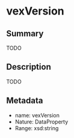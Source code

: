 <!-- Automatically generated by spec-parser v2.0.0 on 2024-01-08T22:20:56.273795+00:00 -->
<!-- SPDX-License-Identifier: Community-Spec-1.0 -->

# vexVersion

## Summary

TODO


## Description

TODO


## Metadata

- name: vexVersion
- Nature: DataProperty
- Range: xsd:string




